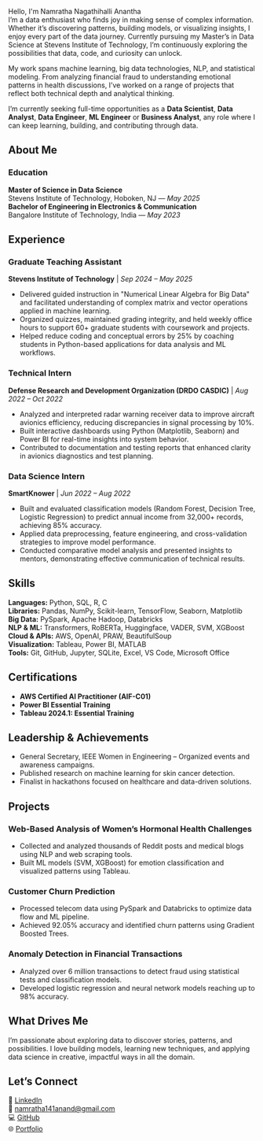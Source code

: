 Hello, I'm Namratha Nagathihalli Anantha  
I’m a data enthusiast who finds joy in making sense of complex information. Whether it’s discovering patterns, building models, or visualizing insights, I enjoy every part of the data journey. Currently pursuing my Master’s in Data Science at Stevens Institute of Technology, I’m continuously exploring the possibilities that data, code, and curiosity can unlock.

My work spans machine learning, big data technologies, NLP, and statistical modeling. From analyzing financial fraud to understanding emotional patterns in health discussions, I’ve worked on a range of projects that reflect both technical depth and analytical thinking.

I’m currently seeking full-time opportunities as a **Data Scientist**, **Data Analyst**, **Data Engineer**, **ML Engineer** or **Business Analyst**, any role where I can keep learning, building, and contributing through data.

## About Me

### Education  
**Master of Science in Data Science**  
Stevens Institute of Technology, Hoboken, NJ — *May 2025*  
**Bachelor of Engineering in Electronics & Communication**  
Bangalore Institute of Technology, India — *May 2023*  


## Experience

### Graduate Teaching Assistant  
**Stevens Institute of Technology** | *Sep 2024 – May 2025*  
- Delivered guided instruction in "Numerical Linear Algebra for Big Data" and facilitated understanding of complex matrix and vector operations applied in machine learning.  
- Organized quizzes, maintained grading integrity, and held weekly office hours to support 60+ graduate students with coursework and projects.  
- Helped reduce coding and conceptual errors by 25% by coaching students in Python-based applications for data analysis and ML workflows.

### Technical Intern  
**Defense Research and Development Organization (DRDO CASDIC)** | *Aug 2022 – Oct 2022*  
- Analyzed and interpreted radar warning receiver data to improve aircraft avionics efficiency, reducing discrepancies in signal processing by 10%.  
- Built interactive dashboards using Python (Matplotlib, Seaborn) and Power BI for real-time insights into system behavior.  
- Contributed to documentation and testing reports that enhanced clarity in avionics diagnostics and test planning.

### Data Science Intern  
**SmartKnower** | *Jun 2022 – Aug 2022*  
- Built and evaluated classification models (Random Forest, Decision Tree, Logistic Regression) to predict annual income from 32,000+ records, achieving 85% accuracy.  
- Applied data preprocessing, feature engineering, and cross-validation strategies to improve model performance.  
- Conducted comparative model analysis and presented insights to mentors, demonstrating effective communication of technical results.

## Skills 

**Languages:** Python, SQL, R, C  
**Libraries:** Pandas, NumPy, Scikit-learn, TensorFlow, Seaborn, Matplotlib  
**Big Data:** PySpark, Apache Hadoop, Databricks  
**NLP & ML:** Transformers, RoBERTa, Huggingface, VADER, SVM, XGBoost  
**Cloud & APIs:** AWS, OpenAI, PRAW, BeautifulSoup  
**Visualization:** Tableau, Power BI, MATLAB  
**Tools:** Git, GitHub, Jupyter, SQLite, Excel, VS Code, Microsoft Office  


## Certifications

- **AWS Certified AI Practitioner (AIF-C01)**  
- **Power BI Essential Training**  
- **Tableau 2024.1: Essential Training**
  

## Leadership & Achievements
- General Secretary, IEEE Women in Engineering – Organized events and awareness campaigns.  
- Published research on machine learning for skin cancer detection.  
- Finalist in hackathons focused on healthcare and data-driven solutions.

## Projects

### Web-Based Analysis of Women’s Hormonal Health Challenges
- Collected and analyzed thousands of Reddit posts and medical blogs using NLP and web scraping tools.  
- Built ML models (SVM, XGBoost) for emotion classification and visualized patterns using Tableau.

### Customer Churn Prediction
- Processed telecom data using PySpark and Databricks to optimize data flow and ML pipeline.  
- Achieved 92.05% accuracy and identified churn patterns using Gradient Boosted Trees.

### Anomaly Detection in Financial Transactions 
- Analyzed over 6 million transactions to detect fraud using statistical tests and classification models.  
- Developed logistic regression and neural network models reaching up to 98% accuracy.
  

## What Drives Me
I’m passionate about exploring data to discover stories, patterns, and possibilities. I love building models, learning new techniques, and applying data science in creative, impactful ways in all the domain.


## Let’s Connect
🔗 [LinkedIn](https://www.linkedin.com/in/namratha-nagathihalli-anantha-1821291b4)  
📧 namratha141anand@gmail.com  
💻 [GitHub](https://github.com/Namratha-NA)  
🌐 [Portfolio](https://www.datascienceportfol.io/NamrathaNA)

